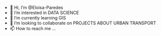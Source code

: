 - 👋 Hi, I’m @Eloisa-Paredes
- 👀 I’m interested in DATA SCIENCE 
- 🌱 I’m currently learning GIS
- 💞️ I’m looking to collaborate on PROJECTS ABOUT URBAN TRANSPORT 
- 📫 How to reach me ...

<!---
Eloisa-Paredes/Eloisa-Pareca is a ✨ special ✨ repository because its `README.md` (this file) appears on your GitHub profile.
You can click the Preview link to take a look at your changes.
--->
